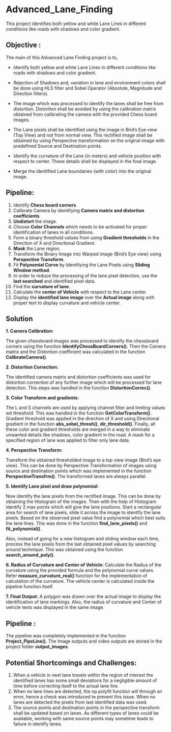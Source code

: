 # Advanced_Lane_Finding
This project identifies both yellow and white Lane Lines in different conditions like roads with shadows and color gradient.

## Objective :

The main of this Advanced Lane Finding project is to,

* Identify both yellow and white Lane Lines in different conditions like roads with shadows and color gradient.

* Rejection of Shadows and, variation in lane and environment colors shall be done using HLS filter and Sobel Operator (Absolute, Magnitude and Direction filters).

* The image which was processed to identify the lanes shall be free from distortion. Distortion shall be avoided by using the calibration matrix obtained from calibrating the camera with the provided Chess board images.

* The Lane pixels shall be identified using the image in Bird’s Eye view (Top View) and not from normal view. This rectified image shall be obtained by using Perspective transformation on the original image with predefined Source and Destination points.

* Identify the curvature of the Lane (in meters) and vehicle position with respect to center. These details shall be displayed in the final image.

* Merge the identified Lane boundaries (with color) into the original image.

## Pipeline:

1. Identify **Chess board corners**.
2. Calibrate Camera by identifying **Camera matrix and distortion coefficients**.
3. **Undistort** the image.
4. Choose **Color Channels** which needs to be activated for proper identification of lanes in all conditions.
5. Form a binary threshold values from using **Gradient thresholds** in the Direction of X and Directional Gradient.
6. **Mask** the Lane region.
7. Transform the Binary Image into Warped image (Bird’s Eye view) using **Perspective Transform**.
8. Fit **Polynomial Curve** by Identifying the Lane Pixels using **Sliding Window method**.
9. In order to reduce the processing of the lane pixel detection, use the **last searched** and identified pixel data.
10. Find the **curvature of lane**.
11. Calculate the **center of Vehicle** with respect to the Lane center.
12. Display the **identified lane image** over the **Actual image** along with proper text to display curvature and vehicle center.

## Solution


**1. Camera Calibration:**

The given chessboard images was processed to identify the chessboard corners using the function **IdentifyChessBoardCorners()**. Then the Camera matrix and the Distortion coefficient was calculated in the function **CalibrateCamera()**.


**2. Distortion Correction:**

The identified camera matrix and distortion coefficients was used for distortion correction of any further image which will be processed for lane detection. This steps was handled in the function **DistortionCorrec()**.

**3. Color Transform and gradients:**

The L and S channels are used by applying channel filter and limiting values wit threshold. This was handled in the function **GetColorTransform()**. Gradient threshold was applied in the direction of X and using Directional gradient in the function **abs_sobel_thresh()**, **dir_threshold()**. Finally, all these color and gradient thresholds are merged in a way to eliminate unwanted details like shadows, color gradient in the road. A mask for a specified region of lane was applied to filter only lane data.

**4. Perspective Transform:**

Transform the obtained thresholded image to a top view image (Bird’s eye view). This can be done by Perspective Transformation of images using source and destination points which was implemented in the function **PerspectiveTransfrm()**. The transformed lanes are always parallel.

**5. Identify Lane pixel and draw polynomial:**

Now identify the lane pixels from the rectified image. This can be done by obtaining the Histogram of the images. Then with the help of Histogram identify 2 max points which will give the lane positions. Start a rectangular area for search of lane pixels, slide it across the image to identify the lane pixels. Based on the observed pixel value find a polynomial which best suits the lane lines. This was done in the function **find_lane_pixels()** and **fit_polynomial()**.


Also, instead of going for a new histogram and sliding window each time, process the lane pixels from the last obtained pixel values by searching around technique. This was obtained using the function **search_around_poly()**.


**6. Radius of Curvature and Center of Vehicle:**
Calculate the Radius of the curvature using the provided formula and the polynomial curve values. Refer **measure_curvature_real()** function for the implementation of calculation of the curvature. The vehicle center is calculated inside the pipeline function itself.

**7. Final Output:**
A polygon was drawn over the actual image to display the identification of lane markings. Also, the radius of curvature and Center of vehicle texts was displayed in the same image.

## Pipeline :

The pipeline was completely implemented in the function **Project_PipeLine()**.
The Image outputs and video outputs are stored in the project folder **output_images**.

## Potential Shortcomings and Challenges:

1. When a vehicle in next lane travels within the region of interest the identified lanes has some small deviations for a negligible amount of time before correcting itself to the actual lane line.
2. When no lane lines are detected, the np.polyfit function will through an error, hence a check was introduced to prevent this issue. When no lanes are detected the pixels from last identified data was used.
3. The source points and destination points in the perspective transform shall be updated based on lanes. As different types of lanes could be available, working with same source points may sometime leads to failure in identify lanes.
